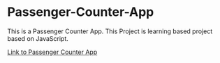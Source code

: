 # Passenger-Counter-App

This is a Passenger Counter App. This Project is learning based project based on JavaScript. 

[Link to Passenger Counter App](https://passenger-counter-devesh.netlify.app/)